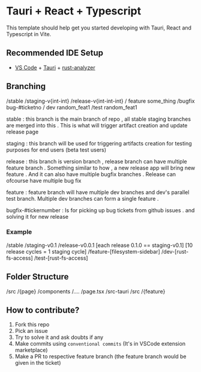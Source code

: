 # Tauri + React + Typescript

This template should help get you started developing with Tauri, React and Typescript in Vite.

## Recommended IDE Setup

- [VS Code](https://code.visualstudio.com/) + [Tauri](https://marketplace.visualstudio.com/items?itemName=tauri-apps.tauri-vscode) + [rust-analyzer](https://marketplace.visualstudio.com/items?itemName=rust-lang.rust-analyzer)


## Branching

/stable
    /staging-v{int-int}
        /release-v{int-int-int}
            / feature some_thing                            /bugfix bug-#ticketno
                / dev random_feat1  /test random_feat1


stable : this branch is the main branch of repo , all stable staging branches are merged into this . This is what will trigger artifact creation and update release page

staging : this branch will be used for triggering artifacts creation for testing purposes for end users (beta test users)

release : this branch is version branch , release branch can have multiple feature branch . Something similar to how , a new release app will bring new feature . And it can also have multiple bugfix branches . Release can ofcourse have multiple bug fix

feature : feature branch will have multiple dev branches and dev's parallel test branch. Multiple dev branches can form a single feature .

bugfix-#tickernumber : Is for picking up bug tickets from github issues . and solving it for new release


### Example

/stable
/staging-v0.1
/release-v0.0.1 [each release 0.1.0 == staging-v0.1] [10 release cycles = 1 staging cycle]
    /feature-[filesystem-sidebar]
        /dev-[rust-fs-access] /test-[rust-fs-access]



## Folder Structure 

/src
    /{page}
        /components
            /....
        /page.tsx
/src-tauri
    /src
        /{feature}

## How to contribute?

1. Fork this repo
2. Pick an issue
3. Try to solve it and ask doubts if any
4. Make commits using `conventional commits` (It's in VSCode extension marketplace)
5. Make a PR to respective feature branch (the feature branch would be given in the ticket)